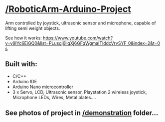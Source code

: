 # [/RoboticArm-Arduino-Project](https://www.youtube.com/watch?v=y9lYc6EiGQ0&list=PLusgj6llqXj6GFqWgmaITlddcVrvSYF_0&index=2&t=0s)
Arm controlled by joystick, ultrasonic sensor and microphone, capable of lifting semi weight objects.

See how it works: https://www.youtube.com/watch?v=y9lYc6EiGQ0&list=PLusgj6llqXj6GFqWgmaITlddcVrvSYF_0&index=2&t=0s
## Built with:
  * C/C++
  * Arduino IDE
  * Arduino Nano microcontroller
  * 3 x Servo, LCD, Ultrasonic sensor, Playstation 2 wireless joystick, Microphone LEDs, Wires, Metal plates....
## See photos of project in [/demonstration](https://github.com/marko-hudomal/Arduino-RoboticArm/tree/master/demonstration) folder...

